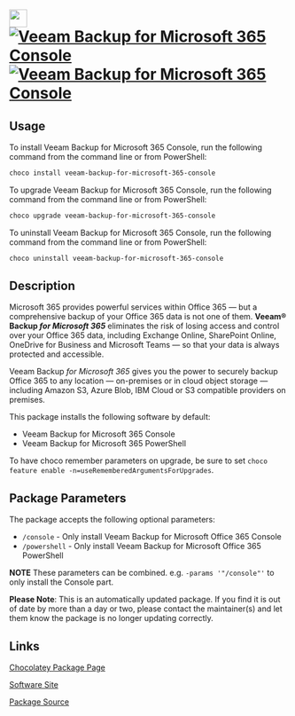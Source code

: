 ﻿# <img src="https://cdn.jsdelivr.net/gh/mkevenaar/chocolatey-packages@5f87ccdedd262837aaf45bcd766de6dc5291da78/icons/veeam-backup-for-microsoft-365-console.png" width="32" height="32"/> [![Veeam Backup for Microsoft 365 Console](https://img.shields.io/chocolatey/v/veeam-backup-for-microsoft-365-console.svg?label=Veeam+Backup+for+Microsoft+365+Console)](https://community.chocolatey.org/packages/veeam-backup-for-microsoft-365-console) [![Veeam Backup for Microsoft 365 Console](https://img.shields.io/chocolatey/dt/veeam-backup-for-microsoft-365-console.svg)](https://community.chocolatey.org/packages/veeam-backup-for-microsoft-365-console)

## Usage

To install Veeam Backup for Microsoft 365 Console, run the following command from the command line or from PowerShell:

```powershell
choco install veeam-backup-for-microsoft-365-console
```

To upgrade Veeam Backup for Microsoft 365 Console, run the following command from the command line or from PowerShell:

```powershell
choco upgrade veeam-backup-for-microsoft-365-console
```

To uninstall Veeam Backup for Microsoft 365 Console, run the following command from the command line or from PowerShell:

```powershell
choco uninstall veeam-backup-for-microsoft-365-console
```

## Description

Microsoft 365 provides powerful services within Office 365 — but a comprehensive backup of your Office 365 data is not one of them. **Veeam® Backup _for Microsoft 365_** eliminates the risk of losing access and control over your Office 365 data, including Exchange Online, SharePoint Online, OneDrive for Business and Microsoft Teams — so that your data is always protected and accessible.

Veeam Backup _for Microsoft 365_ gives you the power to securely backup Office 365 to any location — on-premises or in cloud object storage — including Amazon S3, Azure Blob, IBM Cloud or S3 compatible providers on premises.

This package installs the following software by default:

* Veeam Backup for Microsoft 365 Console
* Veeam Backup for Microsoft 365 PowerShell

To have choco remember parameters on upgrade, be sure to set `choco feature enable -n=useRememberedArgumentsForUpgrades`.

## Package Parameters

The package accepts the following optional parameters:

* `/console` - Only install Veeam Backup for Microsoft Office 365 Console
* `/powershell` - Only install Veeam Backup for Microsoft Office 365 PowerShell

**NOTE** These parameters can be combined. e.g. `-params '"/console"'` to only install the Console part.

**Please Note**: This is an automatically updated package. If you find it is
out of date by more than a day or two, please contact the maintainer(s) and
let them know the package is no longer updating correctly.


## Links

[Chocolatey Package Page](https://community.chocolatey.org/packages/veeam-backup-for-microsoft-365-console)

[Software Site](http://www.veeam.com/)

[Package Source](https://github.com/mkevenaar/chocolatey-packages/tree/master/automatic/veeam-backup-for-microsoft-365-console)

